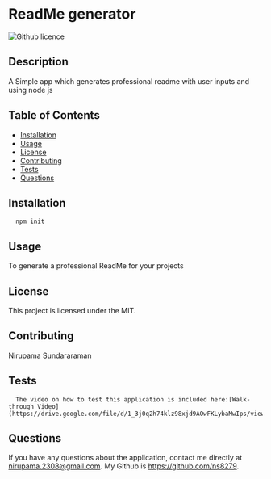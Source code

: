 
  # ReadMe generator
  ![Github licence](http://img.shields.io/badge/license-MIT-blue.svg)
  
  ## Description
  A Simple app which generates professional readme with user inputs and using node js

  ## Table of Contents
  * [Installation](#installation)
  * [Usage](#usage)
  * [License](#license)
  * [Contributing](#contributing)
  * [Tests](#tests)
  * [Questions](#questions)
  
  ## Installation 
      npm init

  ## Usage
  To generate a professional ReadMe for your projects
   
  ## License
  This project is licensed under the MIT.

  ## Contributing
  Nirupama Sundararaman

  ## Tests
      The video on how to test this application is included here:[Walk-through Video](https://drive.google.com/file/d/1_3j0q2h74klz98xjd9AOwFKLybaMwIps/view)
  
  ## Questions
  If you have any questions about the application, contact me directly at nirupama.2308@gmail.com. My Github is https://github.com/ns8279.
